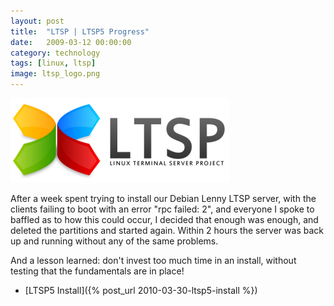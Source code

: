 ```yaml
---
layout: post
title:  "LTSP | LTSP5 Progress"
date:   2009-03-12 00:00:00
category: technology
tags: [linux, ltsp] 
image: ltsp_logo.png
---
```


<img src="/assets/ltsp_logo.png" class="image-right" alt="LTSP logo">

After a week spent trying to install our Debian Lenny LTSP server, with the clients failing to boot with an error "rpc failed: 2", and everyone I spoke to baffled as to how this could occur, I decided that enough was enough, and deleted the partitions and started again.  Within 2 hours the server was back up and running without any of the same problems.

<!--more-->

And a lesson learned: don't invest too much time in an install, without testing that the fundamentals are in place!

   * [LTSP5 Install]({% post_url 2010-03-30-ltsp5-install %})

